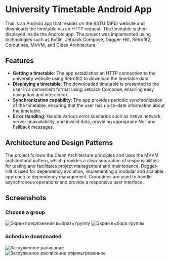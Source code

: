 # University Timetable Android App

This is an Android app that resides on the BSTU (SPb) website and downloads the timetable via an HTTP request. The timetable is then displayed inside the Android app. The project was implemented using technologies such as Kotlin, Jetpack Compose, Dagger-Hilt, Retrofit2, Coroutines, MVVM, and Clean Architecture.

## Features

- **Getting a timetable**: The app establishes an HTTP connection to the university website using Retrofit2 to download the timetable data.
- **Displaying a timetable**: The downloaded timetable is presented to the user in a convenient format using Jetpack Compose, ensuring easy navigation and interaction.
- **Synchronization capability**: The app provides periodic synchronization of the timetable, ensuring that the user has up-to-date information about the timetable.
- **Error Handling**: Handle various error scenarios such as native network, server unavailability, and invalid data, providing appropriate Null and Fallback messages.

## Architecture and Design Patterns

The project follows the Clean Architecture principles and uses the MVVM architectural pattern, which provides a clear separation of responsibilities for testing and facilitates project management and maintenance. Dagger-Hilt is used for dependency evolution, implementing a modular and scalable approach to dependency management. Coroutines are used to handle asynchronous operations and provide a responsive user interface.

## Screenshots
### Choose a group
![Экран предложения выбрать группу](https://user-images.githubusercontent.com/98609700/231455880-6ed43df1-a5e5-44bb-a207-1daebe3c0357.png)
![Экран выбора группы](https://user-images.githubusercontent.com/98609700/231455980-34a95db8-6870-4e41-8d79-e7c2ae248ea1.png)
### Schedule downloaded
![Загруженное раписание](https://user-images.githubusercontent.com/98609700/231456065-269fae04-603a-473b-9b9d-040e5cc44335.png)
![Загруженное расписание отфильтрованное](https://user-images.githubusercontent.com/98609700/231456070-40529ff9-7318-4515-bf28-d3a004b4c6bd.png)
